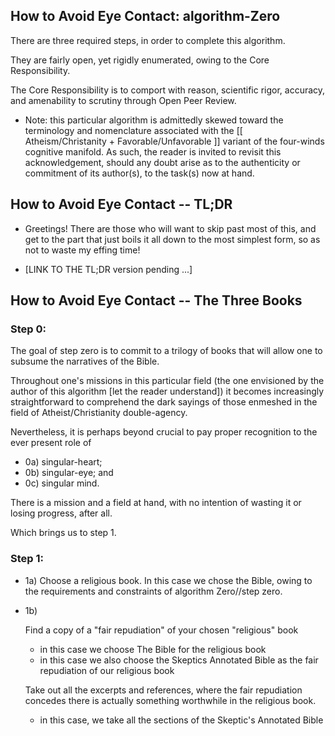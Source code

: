 ## How to Avoid Eye Contact: algorithm-Zero

There are three required steps, in order to complete this algorithm. 

They are fairly open, yet rigidly enumerated, owing to the Core Responsibility.

The Core Responsibility is to comport with reason, scientific rigor, accuracy, and amenability to scrutiny through Open Peer Review.

* Note: this particular algorithm is admittedly skewed toward the terminology and nomenclature associated with the [[ Atheism/Christanity + Favorable/Unfavorable ]] variant of the four-winds cognitive manifold. As such, the reader is invited to revisit this acknowledgement, should any doubt arise as to the authenticity or commitment of its author(s), to the task(s) now at hand.


## How to Avoid Eye Contact -- TL;DR

* Greetings! There are those who will want to skip past most of this, and get to the part that just boils it all down to the most simplest form, so as not to waste my effing time!

* [LINK TO THE TL;DR version pending ...]

## How to Avoid Eye Contact -- The Three Books

### Step 0:

The goal of step zero is to commit to a trilogy of books that will allow one to subsume the narratives of the Bible. 

Throughout one's missions in this particular field (the one envisioned by the author of this algorithm [let the reader understand]) it becomes increasingly straightforward to comprehend the dark sayings of those enmeshed in the field of Atheist/Christianity double-agency.

Nevertheless, it is perhaps beyond crucial to pay proper recognition to the ever present role of 

* 0a) singular-heart; 
* 0b) singular-eye; and 
* 0c) singular mind. 

There is a mission and a field at hand, with no intention of wasting it or losing progress, after all.

Which brings us to step 1.

### Step 1:



* 1a) 
   Choose a religious book. In this case we chose the Bible, owing to the requirements and constraints of algorithm Zero//step zero.
   
* 1b) 

   Find a copy of a "fair repudiation" of your chosen "religious" book
   * in this case we choose The Bible for the religious book
   * in this case we also choose the Skeptics Annotated Bible as the fair repudiation of our religious book


    Take out all the excerpts and references, where the fair repudiation concedes there is actually something worthwhile in the religious book.
   * in this case, we take all the sections of the Skeptic's Annotated Bible 
